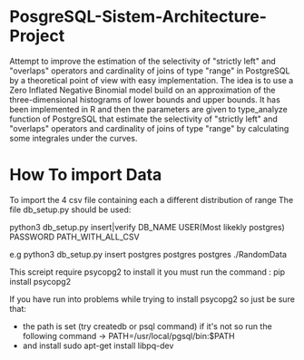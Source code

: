 # PosgreSQL-Sistem-Architecture-Project
Attempt to improve the estimation of the selectivity of "strictly left" and "overlaps" operators and cardinality of joins of type "range" in PostgreSQL by a theoretical point of view with easy implementation.
The idea is to use a Zero Inflated Negative Binomial model build on an approximation of the three-dimensional histograms of lower bounds and upper bounds. 
It has been implemented in R and then the parameters are given to type_analyze function of PostgreSQL that estimate the selectivity of "strictly left" and "overlaps" operators and cardinality of joins of type "range" by calculating some integrales under the curves.

# How To import Data

To import the 4 csv file containing each a different distribution of range
The file db_setup.py should be used:

python3 db_setup.py insert|verify DB_NAME USER(Most likekly postgres) PASSWORD PATH_WITH_ALL_CSV

e.g
python3 db_setup.py insert postgres postgres postgres ./RandomData

This screipt require psycopg2
to install it you must run the command : pip install psycopg2

If you have run into problems while trying to install psycopg2 so just be sure that:
- the path is set (try createdb or psql command) if it's not so run the following command -> PATH=/usr/local/pgsql/bin:$PATH
- and install sudo apt-get install libpq-dev

